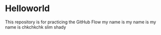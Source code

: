 # Helloworld
This repository is for practicing the GitHub Flow
my name is my name is my name is chkchkchk slim shady
